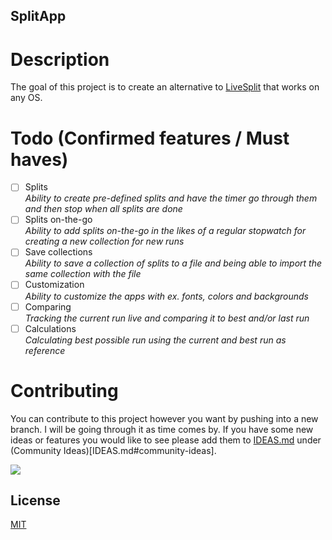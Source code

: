 ## SplitApp

# Description
The goal of this project is to create an alternative to [LiveSplit](https://livesplit.org/) that works on any OS.

# Todo (Confirmed features / Must haves)
- [ ] Splits <br>
    *Ability to create pre-defined splits and have the timer go through them and then stop when all splits are done*
- [ ] Splits on-the-go <br>
    *Ability to add splits on-the-go in the likes of a regular stopwatch for creating a new collection for new runs*
- [ ] Save collections <br>
    *Ability to save a collection of splits to a file and being able to import the same collection with the file*
- [ ] Customization <br>
    *Ability to customize the apps with ex. fonts, colors and backgrounds*
- [ ] Comparing <br>
    *Tracking the current run live and comparing it to best and/or last run*
- [ ] Calculations <br>
    *Calculating best possible run using the current and best run as reference*

# Contributing
You can contribute to this project however you want by pushing into a new branch. I will be going through it as time comes by.
If you have some new ideas or features you would like to see please add them to [IDEAS.md](IDEAS.MD) under (Community Ideas)[IDEAS.md#community-ideas].

<a href="https://www.buymeacoffee.com/sefohui" target="_blank"><img src="https://img.buymeacoffee.com/button-api/?text=Buy me a coffee&emoji=&slug=sefohui&button_colour=58cea7&font_colour=000000&font_family=Comic&outline_colour=000000&coffee_colour=FFDD00" /></a>

## License

[MIT](https://choosealicense.com/licenses/mit/)
